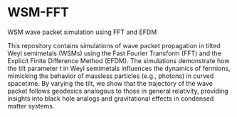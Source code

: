 # WSM-FFT
WSM wave packet simulation using FFT and EFDM

This repository contains simulations of wave packet propagation in tilted Weyl semimetals (WSMs) using the Fast Fourier Transform (FFT) and the Explicit Finite Difference Method (EFDM). The simulations demonstrate how the tilt parameter t in Weyl semimetals influences the dynamics of fermions, mimicking the behavior of massless particles (e.g., photons) in curved spacetime. By varying the tilt, we show that the trajectory of the wave packet follows geodesics analogous to those in general relativity, providing insights into black hole analogs and gravitational effects in condensed matter systems.
